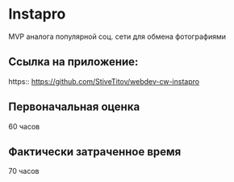 # Instapro

MVP аналога популярной соц. сети для обмена фотографиями

## Ссылка на приложение:

https:: https://github.com/StiveTitov/webdev-cw-instapro

## Первоначальная оценка

60 часов

## Фактически затраченное время

70 часов

